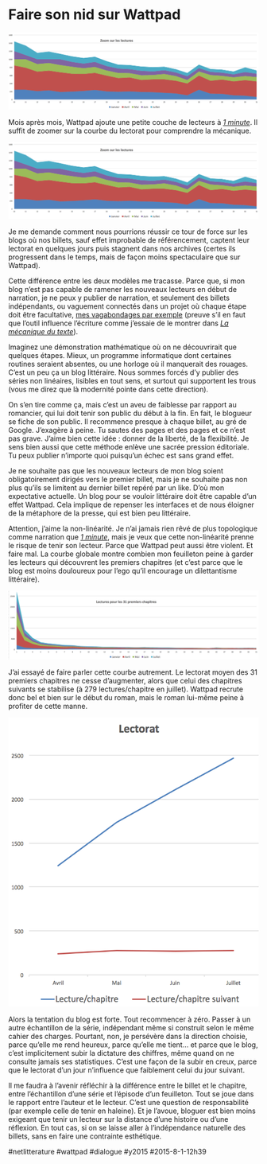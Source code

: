 # Faire son nid sur Wattpad

![](_i/watt7_1.png)

Mois après mois, Wattpad ajoute une petite couche de lecteurs à [*1 minute*](https://www.wattpad.com/story/29694130-1-minute). Il suffit de zoomer sur la courbe du lectorat pour comprendre la mécanique.

![Zoom juillet](_i/watt7_1.png)

Je me demande comment nous pourrions réussir ce tour de force sur les blogs où nos billets, sauf effet improbable de référencement, captent leur lectorat en quelques jours puis stagnent dans nos archives (certes ils progressent dans le temps, mais de façon moins spectaculaire que sur Wattpad).

Cette différence entre les deux modèles me tracasse. Parce que, si mon blog n’est pas capable de ramener les nouveaux lecteurs en début de narration, je ne peux y publier de narration, et seulement des billets indépendants, ou vaguement connectés dans un projet où chaque étape doit être facultative, [mes vagabondages par exemple](../../2014/11/le-je-lappareil-photo-et-limprimante.md) (preuve s’il en faut que l’outil influence l’écriture comme j’essaie de le montrer dans *[La mécanique du texte](../../page/la-mecanique-du-texte)*).

Imaginez une démonstration mathématique où on ne découvrirait que quelques étapes. Mieux, un programme informatique dont certaines routines seraient absentes, ou une horloge où il manquerait des rouages. C’est un peu ça un blog littéraire. Nous sommes forcés d’y publier des séries non linéaires, lisibles en tout sens, et surtout qui supportent les trous (vous me direz que là modernité pointe dans cette direction).

On s’en tire comme ça, mais c’est un aveu de faiblesse par rapport au romancier, qui lui doit tenir son public du début à la fin. En fait, le blogueur se fiche de son public. Il recommence presque à chaque billet, au gré de Google. J’exagère à peine. Tu sautes des pages et des pages et ce n’est pas grave. J’aime bien cette idée : donner de la liberté, de la flexibilité. Je sens bien aussi que cette méthode enlève une sacrée pression éditoriale. Tu peux publier n’importe quoi puisqu’un échec est sans grand effet.

Je ne souhaite pas que les nouveaux lecteurs de mon blog soient obligatoirement dirigés vers le premier billet, mais je ne souhaite pas non plus qu’ils se limitent au dernier billet repéré par un like. D’où mon expectative actuelle. Un blog pour se vouloir littéraire doit être capable d’un effet Wattpad. Cela implique de repenser les interfaces et de nous éloigner de la métaphore de la presse, qui est bien peu littéraire.

Attention, j’aime la non-linéarité. Je n’ai jamais rien rêvé de plus topologique comme narration que [*1 minute*](https://www.wattpad.com/story/29694130-1-minute), mais je veux que cette non-linéarité prenne le risque de tenir son lecteur. Parce que Wattpad peut aussi être violent. Et faire mal. La courbe globale montre combien mon feuilleton peine à garder les lecteurs qui découvrent les premiers chapitres (et c’est parce que le blog est moins douloureux pour l’ego qu’il encourage un dilettantisme littéraire).

![Courbe complète](_i/watt_7_2.png)

J’ai essayé de faire parler cette courbe autrement. Le lectorat moyen des 31 premiers chapitres ne cesse d’augmenter, alors que celui des chapitres suivants se stabilise (à 279 lectures/chapitre en juillet). Wattpad recrute donc bel et bien sur le début du roman, mais le roman lui-même peine à profiter de cette manne.

![Lectorat par chapitre](_i/watt_7_3.png)

Alors la tentation du blog est forte. Tout recommencer à zéro. Passer à un autre échantillon de la série, indépendant même si construit selon le même cahier des charges. Pourtant, non, je persévère dans la direction choisie, parce qu’elle me rend heureux, parce qu’elle me tient… et parce que le blog, c’est implicitement subir la dictature des chiffres, même quand on ne consulte jamais ses statistiques. C’est une façon de la subir en creux, parce que le lectorat d’un jour n’influence que faiblement celui du jour suivant. 

Il me faudra à l’avenir réfléchir à la différence entre le billet et le chapitre, entre l’échantillon d’une série et l’épisode d’un feuilleton. Tout se joue dans le rapport entre l’auteur et le lecteur. C’est une question de responsabilité (par exemple celle de tenir en haleine). Et je l’avoue, bloguer est bien moins exigeant que tenir un lecteur sur la distance d’une histoire ou d’une réflexion. En tout cas, si on se laisse aller à l’indépendance naturelle des billets, sans en faire une contrainte esthétique.

#netlitterature #wattpad #dialogue #y2015 #2015-8-1-12h39
